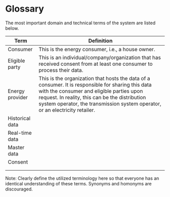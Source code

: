 # Glossary

The most important domain and technical terms of the system are listed below.


| Term | Definition |
|------|------------|
|Consumer|This is the energy consumer, i.e., a house owner.|
|Eligible party|This is an individual/company/organization that has received consent from at least one consumer to process their data.|
|Energy provider| This is the organization that hosts the data of a consumer. It is responsible for sharing this data with the consumer and eligible parties upon request. In reality, this can be the distribution system operator, the transmission system operator, or an electricity retailer.|
|Historical data| |
|Real-time data| |
|Master data| |
|Consent| |
| | |
| | |


Note: Clearly define the utilized terminology here so that everyone has an identical understanding of these terms. Synonyms and homonyms are discouraged.